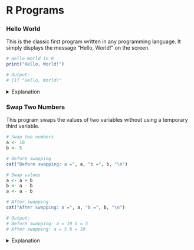 # R Programs

### Hello World

This is the classic first program written in any programming language. It simply displays the message “Hello, World!” on the screen.

```r
# Hello World in R
print("Hello, World!")

# Output:
# [1] "Hello, World!"
```

<details>
  <summary>Explanation</summary>
  
  - `print()` is a built-in function in R used to display output in the console.
  - The string `"Hello, World!"` is passed as an argument to `print()`.
  - When executed, it will print the following output:
    ```
    [1] "Hello, World!"
    ```
  - The `[1]` in the output indicates that it is the first element of a vector, which is R's default way of showing printed values.
</details>

### Swap Two Numbers

This program swaps the values of two variables without using a temporary third variable.

```r
# Swap two numbers
a <- 10
b <- 5

# Before swapping
cat("Before swapping: a =", a, "b =", b, "\n")

# Swap values
a <- a + b
b <- a - b
a <- a - b

# After swapping
cat("After swapping: a =", a, "b =", b, "\n")

# Output:
# Before swapping: a = 10 b = 5 
# After swapping: a = 5 b = 10
```

<details>
  <summary>Explanation</summary>
  
  - `a <- 10` and `b <- 5` assign initial values to the variables `a` and `b`.
  - We print the values of `a` and `b` before swapping using `cat()`, which combines and prints the strings and values.
  - The swapping logic uses arithmetic operations:
    - `a <- a + b` stores the sum of `a` and `b` in `a`.
    - `b <- a - b` calculates the original value of `a` (since `a + b - b = a`).
    - `a <- a - b` now calculates the original value of `b` (since `a + b - a = b`).
  - Finally, the values of `a` and `b` are printed after the swap.

  The output will show:
  ```
  Before swapping: a = 10 b = 5 
  After swapping: a = 5 b = 10
  ```
</details>
